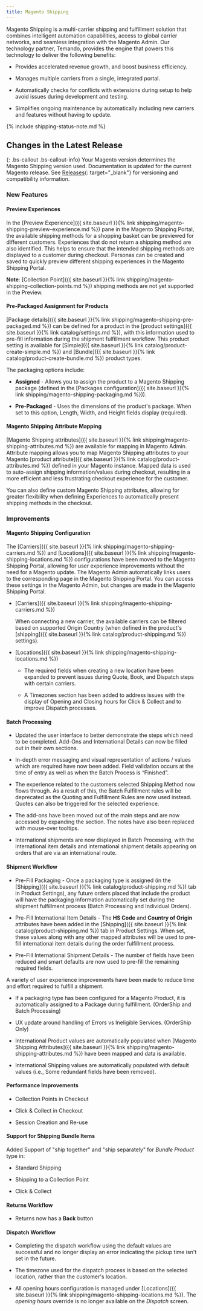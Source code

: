 ```yaml
---
title: Magento Shipping
---
```


Magento Shipping is a multi-carrier shipping and fulfillment solution that combines intelligent automation capabilities, access to global carrier networks, and seamless integration with the Magento Admin. Our technology partner, Temando, provides the engine that powers this technology to deliver the following benefits:

- Provides accelerated revenue growth, and boost business efficiency.

- Manages multiple carriers from a single, integrated portal.

- Automatically checks for conflicts with extensions during setup to help avoid issues during development and testing.

- Simplifies ongoing maintenance by automatically including new carriers and features without having to update.

{% include shipping-status-note.md %}

## Changes in the Latest Release

{: .bs-callout .bs-callout-info}
Your Magento version determines the Magento Shipping version used. Documentation is updated for the current Magento release. See [Releases](https://devdocs.magento.com/release/){: target="_blank"} for versioning and compatibility information.

### New Features

#### Preview Experiences

In the [Preview Experience]({{ site.baseurl }}{% link shipping/magento-shipping-preview-experience.md %}) pane in the Magento Shipping Portal, the available shipping methods for a shopping basket can be previewed for different customers. Experiences that do not return a shipping method are also identified. This helps to ensure that the intended shipping methods are displayed to a customer during checkout. Personas can be created and saved to quickly preview different shipping experiences in the Magento Shipping Portal.

**Note**: [Collection Point]({{ site.baseurl }}{% link shipping/magento-shipping-collection-points.md %}) shipping methods are not yet supported in the Preview.

#### Pre-Packaged Assignment for Products

[Package details]({{ site.baseurl }}{% link shipping/magento-shipping-pre-packaged.md %}) can be defined for a product in the [product settings]({{ site.baseurl }}{% link catalog/settings.md %}), with this information used to pre-fill information during the shipment fulfillment workflow. This product setting is available for [Simple]({{ site.baseurl }}{% link catalog/product-create-simple.md %}) and [Bundle]({{ site.baseurl }}{% link catalog/product-create-bundle.md %}) product types.

The packaging options include:

- **Assigned** - Allows you to assign the product to a Magento Shipping package (defined in the [Packages configuration]({{ site.baseurl }}{% link shipping/magento-shipping-packaging.md %})).

- **Pre-Packaged** - Uses the dimensions of the product's package. When set to this option, Length, Width, and Height fields display (required).

#### Magento Shipping Attribute Mapping

[Magento Shipping attributes]({{ site.baseurl }}{% link shipping/magento-shipping-attributes.md %}) are available for mapping in Magento Admin. Attribute mapping allows you to map Magento Shipping attributes to your Magento [product attribute]({{ site.baseurl }}{% link catalog/product-attributes.md %}) defined in your Magento instance. Mapped data is used to auto-assign shipping information/values during checkout, resulting in a more efficient and less frustrating checkout experience for the customer.

You can also define custom Magento Shipping attributes, allowing for greater flexibility when defining Experiences to automatically present shipping methods in the checkout.

### Improvements

#### Magento Shipping Configuration

The [Carriers]({{ site.baseurl }}{% link shipping/magento-shipping-carriers.md %}) and [Locations]({{ site.baseurl }}{% link shipping/magento-shipping-locations.md %}) configurations have been moved to the Magento Shipping Portal, allowing for user experience improvements without the need for a Magento update. The Magento Admin automatically links users to the corresponding page in the Magento Shipping Portal. You can access these settings in the Magento Admin, but changes are made in the Magento Shipping Portal.

- [Carriers]({{ site.baseurl }}{% link shipping/magento-shipping-carriers.md %})

   When connecting a new carrier, the available carriers can be filtered based on supported Origin Country (when defined in the product's [shipping]({{ site.baseurl }}{% link catalog/product-shipping.md %}) settings).

- [Locations]({{ site.baseurl }}{% link shipping/magento-shipping-locations.md %})

   - The required fields when creating a new location have been expanded to prevent issues during Quote, Book, and Dispatch steps with certain carriers.

   - A Timezones section has been added to address issues with the display of Opening and Closing hours for Click & Collect and to improve Dispatch processes.

#### Batch Processing

- Updated the user interface to better demonstrate the steps which need to be completed. Add-Ons and International Details can now be filled out in their own sections.

- In-depth error messaging and visual representation of actions / values which are required have now been added. Field validation occurs at the time of entry as well as when the Batch Process is “Finished”.

- The experience related to the customers selected Shipping Method now flows through. As a result of this, the Batch Fulfillment rules will be deprecated as the Quoting and Fulfillment Rules are now used instead. Quotes can also be triggered for the selected experience.

- The add-ons have been moved out of the main steps and are now accessed by expanding the section. The notes have also been replaced with mouse-over tooltips.

- International shipments are now displayed in Batch Processing, with the international item details and international shipment details appearing on orders that are via an international route.

#### Shipment Workflow

- Pre-Fill Packaging - Once a packaging type is assigned (in the [Shipping]({{ site.baseurl }}{% link catalog/product-shipping.md %}) tab in Product Settings), any future orders placed that include the product will have the packaging information automatically set during the shipment fulfillment process (Batch Processing and Individual Orders).

- Pre-Fill International Item Details - The **HS Code** and **Country of Origin** attributes have been added in the [Shipping]({{ site.baseurl }}{% link catalog/product-shipping.md %}) tab in Product Settings. When set, these values along with any other mapped attributes will be used to pre-fill international item details during the order fulfillment process.

- Pre-Fill International Shipment Details - The number of fields have been reduced and smart defaults are now used to pre-fill the remaining required fields.

A variety of user experience improvements have been made to reduce time and effort required to fulfill a shipment.

- If a packaging type has been configured for a Magento Product, it is automatically assigned to a Package during fulfillment. (OrderShip and Batch Processing)

- UX update around handling of Errors vs Ineligible Services. (OrderShip Only)

- International Product values are automatically populated when [Magento Shipping Attributes]({{ site.baseurl }}{% link shipping/magento-shipping-attributes.md %}) have been mapped and data is available.

- International Shipping values are automatically populated with default values (i.e., Some redundant fields have been removed).

#### Performance Improvements

- Collection Points in Checkout

- Click & Collect in Checkout

- Session Creation and Re-use

#### Support for Shipping Bundle Items

Added Support of "ship together" and "ship separately" for _Bundle Product_ type in:

- Standard Shipping

- Shipping to a Collection Point

- Click & Collect

#### Returns Workflow

- Returns now has a **Back** button

#### Dispatch Workflow

- Completing the dispatch workflow using the default values are successful and no longer display an error indicating the pickup time isn't set in the future.

- The timezone used for the dispatch process is based on the selected location, rather than the customer's location.

- All opening hours configuration is managed under [Locations]({{ site.baseurl }}{% link shipping/magento-shipping-locations.md %}). The _opening hours_ override is no longer available on the _Dispatch_ screen.
